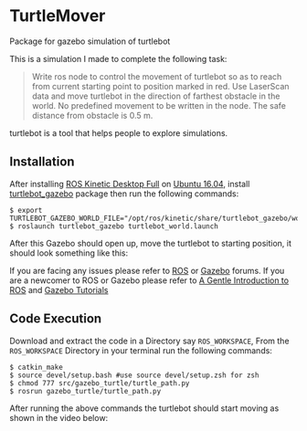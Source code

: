 # TurtleMover

Package for gazebo simulation of turtlebot

This is a simulation I made to complete the following task:
> Write ros node to control the movement of turtlebot so as to reach from current
starting point to position marked in red. Use LaserScan data and move turtlebot in the
direction of farthest obstacle in the world. No predefined movement to be written in the
node. The safe distance from obstacle is 0.5 m.

turtlebot is a tool that helps people to explore simulations.

## Installation

After installing [ROS Kinetic Desktop Full](http://wiki.ros.org/kinetic/Installation/Ubuntu) on [Ubuntu 16.04](http://cdimage.ubuntu.com/netboot/16.04/), install [turtlebot_gazebo](http://wiki.ros.org/turtlebot_gazebo) package then run the following commands:

```
$ export TURTLEBOT_GAZEBO_WORLD_FILE="/opt/ros/kinetic/share/turtlebot_gazebo/worlds/corridor.world"
$ roslaunch turtlebot_gazebo turtlebot_world.launch
```
After this Gazebo should open up, move the turtlebot to starting position, it should look something like this:


If you are facing any issues please refer to [ROS](https://answers.ros.org/questions/) or [Gazebo](http://answers.gazebosim.org/questions/) forums. If you are a newcomer to ROS or Gazebo please refer to [A Gentle Introduction to ROS](https://cse.sc.edu/~jokane/agitr/) and [Gazebo Tutorials](http://gazebosim.org/tutorials)

## Code Execution

Download and extract the code in a Directory say `ROS_WORKSPACE`, From the `ROS_WORKSPACE` Directory in your terminal run the following commands:

```
$ catkin_make
$ source devel/setup.bash #use source devel/setup.zsh for zsh
$ chmod 777 src/gazebo_turtle/turtle_path.py
$ rosrun gazebo_turtle/turtle_path.py
```

After running the above commands the turtlebot should start moving as shown in the video below:
